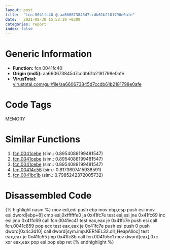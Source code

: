 ```yaml
---
layout: post
title:  "fcn.0041fc40 @ aa660673845d7ccdb61b2181798e0afe"
date:   2021-08-30 15:52:19 +0300
categories: report
index: false
---
```


# Generic Information
- **Function:** fcn.0041fc40
- **Origin (md5):** aa660673845d7ccdb61b2181798e0afe
- **VirusTotal:** [virustotal.com/gui/file/aa660673845d7ccdb61b2181798e0afe][virustotal_ref]

# Code Tags
<span class="tag" id="MEMORY">MEMORY</span>


# Similar Functions

1. [fcn.0041cebe][similar_1_ref] (sim.: 0.8954088199481547)
2. [fcn.0041cebe][similar_2_ref] (sim.: 0.8954088199481547)
3. [fcn.0041cebe][similar_3_ref] (sim.: 0.8954088199481547)
4. [fcn.00414c56][similar_4_ref] (sim.: 0.8173607415938591)
5. [fcn.0041bc1b][similar_5_ref] (sim.: 0.7985242372005732)


# Disassembled Code

{% highlight nasm %}
mov edi,edi
push ebp
mov ebp,esp
push esi
mov esi,dword[ebp+8]
cmp esi,0xffffffe0
ja 0x41fc7e
test esi,esi
jne 0x41fc69
inc esi
jmp 0x41fc69
call fcn.0041ec41
test eax,eax
je 0x41fc7e
push esi
call fcn.0041c859
pop ecx
test eax,eax
je 0x41fc7e
push esi
push 0
push dword[0x4c3d10]
call dword[sym.imp.KERNEL32.dll_HeapAlloc]
test eax,eax
je 0x41fc55
jmp 0x41fc8b
call fcn.0041b5c1
mov dword[eax],0xc
xor eax,eax
pop esi
pop ebp
ret 
{% endhighlight %}


[similar_1_ref]: /report/fcn.0041cebe@73e5ff5234ddfa5605498d12656e5816
[similar_2_ref]: /report/fcn.0041cebe@851499833994008ff3b082d4905c1c28
[similar_3_ref]: /report/fcn.0041cebe@53f4678414ce7afa3232e70113298724
[similar_4_ref]: /report/fcn.00414c56@aa974dc5fff056e4382e61f8a2699e58
[similar_5_ref]: /report/fcn.0041bc1b@73e5ff5234ddfa5605498d12656e5816
[virustotal_ref]: https://www.virustotal.com/gui/file/aa660673845d7ccdb61b2181798e0afe
